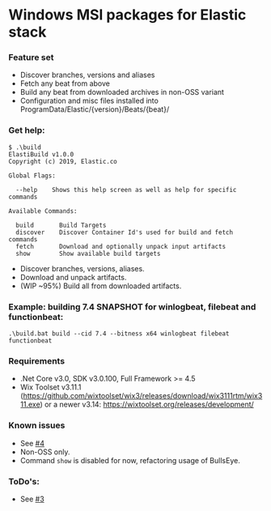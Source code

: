 # Windows MSI packages for Elastic stack

### Feature set
- Discover branches, versions and aliases
- Fetch any beat from above
- Build any beat from downloaded archives in non-OSS variant
- Configuration and misc files installed into ProgramData/Elastic/{version}/Beats/{beat}/

### Get help:
```
$ .\build 
ElastiBuild v1.0.0
Copyright (c) 2019, Elastic.co

Global Flags:

  --help    Shows this help screen as well as help for specific commands

Available Commands:

  build       Build Targets
  discover    Discover Container Id's used for build and fetch commands
  fetch       Download and optionally unpack input artifacts
  show        Show available build targets
  ```

- Discover branches, versions, aliases.
- Download and unpack artifacts.
- (WIP ~95%) Build all from downloaded artifacts.

### Example: building 7.4 SNAPSHOT for winlogbeat, filebeat and functionbeat:
```
.\build.bat build --cid 7.4 --bitness x64 winlogbeat filebeat functionbeat
```

### Requirements

- .Net Core v3.0, SDK v3.0.100, Full Framework >= 4.5
- Wix Toolset v3.11.1 (https://github.com/wixtoolset/wix3/releases/download/wix3111rtm/wix311.exe)
or a newer v3.14: https://wixtoolset.org/releases/development/

### Known issues
- See [#4](https://github.com/elastic/msi-elastic-stack/issues/4)
- Non-OSS only.
- Command `show` is disabled for now, refactoring usage of BullsEye.

### ToDo's:
- See [#3](https://github.com/elastic/msi-elastic-stack/issues/3)
